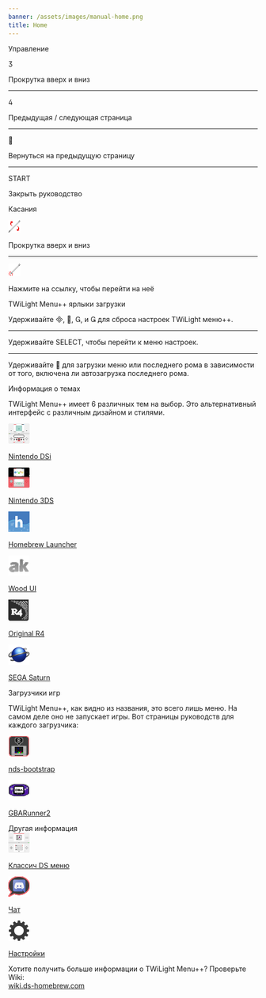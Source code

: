 ```yaml
---
banner: /assets/images/manual-home.png
title: Home
---
```


<div id="button-controls" class="section-title">Управление</div>
<div class="section-body">
    <div class="button-action-group">
        <p class="button-action button">&#xE07D;</p>
        <p class="button-action-text">Прокрутка вверх и вниз</p>
    </div>
    <hr>
    <div class="button-action-group">
        <p class="button-action button">&#xE07E;</p>
        <p class="button-action-text">Предыдущая / следующая страница</p>
    </div>
    <hr>
    <div class="button-action-group">
        <p class="button-action button">&#xE001;</p>
        <p class="button-action-text">Вернуться на предыдущую страницу</p>
    </div>
    <hr>
    <div class="button-action-group">
        <p class="button-action">START</p>
        <p class="button-action-text">Закрыть руководство</p>
    </div>
</div>

<div id="touch-controls" class="section-title">Касания</div>
<div class="section-body">
    <div class="button-action-group">
        <p class="button-action"><img src="/assets/images/up-down.png" alt="Прокрутка вверх/вниз на сенсорном экране"></p>
        <p class="button-action-text">Прокрутка вверх и вниз</p>
    </div>
    <hr>
    <div class="button-action-group">
        <p class="button-action"><img src="/assets/images/tap.png" alt="Коснитесь сенсорного экрана"></p>
        <p class="button-action-text">Нажмите на ссылку, чтобы перейти на неё</p>
    </div>
</div>

<div id="twilight-menu-boot-shortcuts" class="section-title">TWiLight Menu++ ярлыки загрузки</div>
<div class="section-body">
    <p>
        Удерживайте &#xE000;, &#xE001;, &#xE002;, и &#xE003; для сброса настроек TWiLight меню++.
    </p>
    <hr>
    <p>
        Удерживайте SELECT, чтобы перейти к меню настроек.
    </p>
    <hr>
    <p>
        Удерживайте &#xE001; для загрузки меню или последнего рома в зависимости от того, включена ли автозагрузка последнего рома.
    </p>
</div>

<div id="theme-information" class="section-title">Информация о темах</div>
<div class="section-body">
    <p class="mb-2">TWiLight Menu++ имеет 6 различных тем на выбор. Это альтернативный интерфейс с различным дизайном и стилями.</p>
    <div class="grid-container-3">
        <div class="grid-item">
            <img src="/assets/images/dsi-icon.png">
            <p>
                <a href="theme1-dsi">Nintendo DSi</a>
            </p>
        </div>
        <div class="grid-item">
            <img src="/assets/images/3ds-icon.png">
            <p>
                <a href="theme2-3ds">Nintendo 3DS</a>
            </p>
        </div>
        <div class="grid-item">
            <img src="/assets/images/hbl-icon.png">
            <p>
                <a href="theme6-hbl">Homebrew Launcher</a>
            </p>
        </div>
        <div class="grid-item">
            <img src="/assets/images/ak-icon.png">
            <p>
                <a href="theme4-acekard">Wood UI</a>
            </p>
        </div>
        <div class="grid-item">
            <img src="/assets/images/r4-icon.png">
            <p>
                <a href="theme3-r4">Original R4</a>
            </p>
        </div>
        <div class="grid-item">
            <img src="/assets/images/saturn-logo.png">
            <p>
                <a href="theme5-saturn">SEGA Saturn</a>
            </p>
        </div>
    </div>
</div>

<div id="game-loaders" class="section-title">Загрузчики игр</div>
<div class="section-body">
    <p class="mb-2">TWiLight Menu++, как видно из названия, это всего лишь меню. На самом деле оно не запускает игры. Вот страницы руководств для каждого загрузчика:</p>
    <div class="grid-container-2">
        <div class="grid-item">
            <img src="/assets/images/ndsb-icon.png">
            <p>
                <a href="nds-bootstrap">nds-bootstrap</a>
            </p>
        </div>
        <div class="grid-item">
            <img src="/assets/images/gba-icon.png">
            <p>
                <a href="gbarunner2">GBARunner2</a>
            </p>
        </div>
    </div>
</div>

<div id="other-information" class="section-title">Другая информация</div>
<div class="section-body">
    <div class="grid-container-3 mb-2">
        <div class="grid-item">
            <img src="/assets/images/ds-icon.png">
            <p>
                <a href="ds-classic-menu">Классич DS меню</a>
            </p>
        </div>
        <div class="grid-item">
            <img src="/assets/images/chat-icon.png">
            <p>
                <a href="chat">Чат</a>
            </p>
        </div>
        <div class="grid-item">
            <img src="/assets/images/settings-icon.png">
            <p>
                <a href="settings">Настройки</a>
            </p>
        </div>
    </div>
    <p>
        Хотите получить больше информации о TWiLight Menu++? Проверьте Wiki:<br><a href="https://wiki.ds-homebrew.com">wiki.ds-homebrew.com</a>
    </p>
</div>
